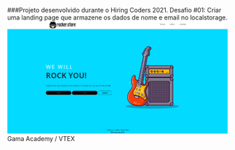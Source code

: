 ###Projeto desenvolvido durante o Hiring Coders 2021.
Desafio #01: Criar uma landing page que armazene os dados de nome e email no localstorage.
![screenshot](./images/screenshot.png)
Gama Academy / VTEX